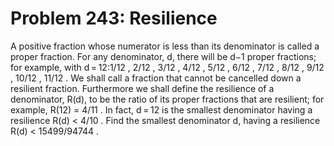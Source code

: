 # Problem 243: Resilience
A positive fraction whose numerator is less than its denominator is
called a proper fraction. For any denominator, d, there will be d−1
proper fractions; for example, with d = 12:1/12 , 2/12 , 3/12 , 4/12 ,
5/12 , 6/12 , 7/12 , 8/12 , 9/12 , 10/12 , 11/12 . We shall call a
fraction that cannot be cancelled down a resilient fraction. Furthermore
we shall define the resilience of a denominator, R(d), to be the ratio
of its proper fractions that are resilient; for example, R(12) = 4/11 .
In fact, d = 12 is the smallest denominator having a resilience R(d)
&lt; 4/10 . Find the smallest denominator d, having a resilience R(d)
&lt; 15499/94744 .
